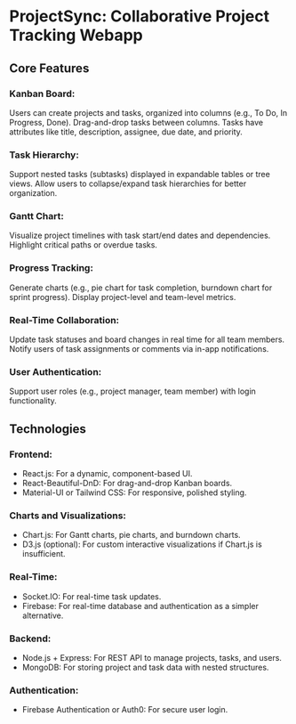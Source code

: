 
# ProjectSync: Collaborative Project Tracking Webapp

## Core Features

### Kanban Board:

Users can create projects and tasks, organized into columns (e.g., To Do, In Progress, Done).
Drag-and-drop tasks between columns.
Tasks have attributes like title, description, assignee, due date, and priority.

### Task Hierarchy:

Support nested tasks (subtasks) displayed in expandable tables or tree views.
Allow users to collapse/expand task hierarchies for better organization.

### Gantt Chart:

Visualize project timelines with task start/end dates and dependencies.
Highlight critical paths or overdue tasks.

### Progress Tracking:

Generate charts (e.g., pie chart for task completion, burndown chart for sprint progress).
Display project-level and team-level metrics.

### Real-Time Collaboration:

Update task statuses and board changes in real time for all team members.
Notify users of task assignments or comments via in-app notifications.

### User Authentication:

Support user roles (e.g., project manager, team member) with login functionality.

## Technologies

### Frontend:

- React.js: For a dynamic, component-based UI. 
- React-Beautiful-DnD: For drag-and-drop Kanban boards.
- Material-UI or Tailwind CSS: For responsive, polished styling.

### Charts and Visualizations:

- Chart.js: For Gantt charts, pie charts, and burndown charts.
- D3.js (optional): For custom interactive visualizations if Chart.js is insufficient.

### Real-Time:

- Socket.IO: For real-time task updates.
- Firebase: For real-time database and authentication as a simpler alternative.

### Backend:

- Node.js + Express: For REST API to manage projects, tasks, and users.
- MongoDB: For storing project and task data with nested structures.

### Authentication:

- Firebase Authentication or Auth0: For secure user login.
 
